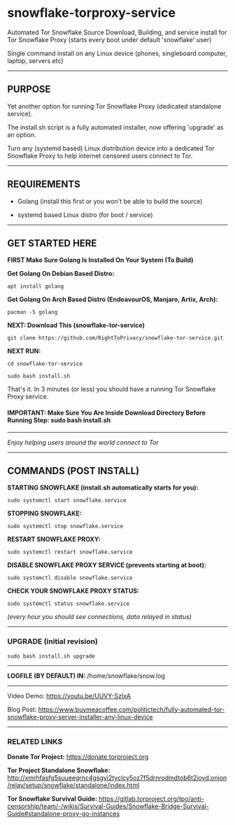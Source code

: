 # snowflake-torproxy-service

Automated Tor Snowflake Source Download, Building, and service install for Tor Snowflake Proxy (starts every boot under default 'snowflake' user)

Single command install on any Linux device (phones, singleboard computer, laptop, servers etc)

---

## PURPOSE

Yet another option for running Tor Snowflake Proxy (dedicated standalone service).

The install.sh script is a fully automated installer, now offering 'upgrade' as an option.

Turn any (systemd based) Linux distribution device into a dedicated Tor Snowflake Proxy to help 
internet censored users connect to Tor.

---

## REQUIREMENTS 

* Golang (install this first or you won't be able to build the source)

* systemd based Linux distro (for boot / service)

---

## GET STARTED HERE

**FIRST Make Sure Golang Is Installed On Your System (To Build)**

**Get Golang On Debian Based Distro:**

    apt install golang
    
**Get Golang On Arch Based Distro (EndeavourOS, Manjaro, Artix, Arch):**

    pacman -S golang
    
**NEXT: Download This (snowflake-tor-service)**

    git clone https://github.com/RightToPrivacy/snowflake-tor-service.git

**NEXT RUN:**

    cd snowflake-tor-service

    sudo bash install.sh

That's it. In 3 minutes (or less) you should have a running Tor Snowflake Proxy service.

#### IMPORTANT: Make Sure You Are Inside Download Directory Before Running Step: **sudo bash install.sh** 

---

*Enjoy helping users around the world connect to Tor*

---

## COMMANDS (POST INSTALL)

**STARTING SNOWFLAKE (install.sh automatically starts for you):**

    sudo systemctl start snowflake.service

**STOPPING SNOWFLAKE:**

    sudo systemctl stop snowflake.service

**RESTART SNOWFLAKE PROXY:**

    sudo systemctl restart snowflake.service

**DISABLE SNOWFLAKE PROXY SERVICE (prevents starting at boot):**

    sudo systemctl disable snowflake.service 

**CHECK YOUR SNOWFLAKE PROXY STATUS:**

    sudo systemctl status snowflake.service

*(every hour you should see connections, data relayed in status)*

---

### UPGRADE (initial revision)

    sudo bash install.sh upgrade

---

**LOGFILE (BY DEFAULT) IN:** /home/snowflake/snow.log

---

Video Demo: https://youtu.be/UUVY-SzlxA

Blog Post: https://www.buymeacoffee.com/politictech/fully-automated-tor-snowflake-proxy-server-installer-any-linux-device

---

### RELATED LINKS

**Donate Tor Project:** https://donate.torproject.org

**Tor Project Standalone Snowflake:** http://xmrhfasfg5suueegrnc4gsgyi2tyclcy5oz7f5drnrodmdtob6t2ioyd.onion/relay/setup/snowflake/standalone/index.html

**Tor Snowflake Survival Guide:** https://gitlab.torproject.org/tpo/anti-censorship/team/-/wikis/Survival-Guides/Snowflake-Bridge-Survival-Guide#standalone-proxy-go-instances
